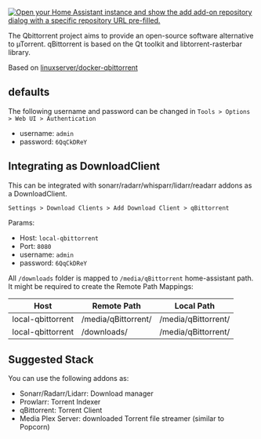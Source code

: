 [![Open your Home Assistant instance and show the add add-on repository dialog with a specific repository URL pre-filled.](https://my.home-assistant.io/badges/supervisor_add_addon_repository.svg)](https://my.home-assistant.io/redirect/supervisor_add_addon_repository/?repository_url=https%3A%2F%2Fgithub.com%2Ffabiosv%2Fhassios-addon-qbitTorrent)

The Qbittorrent project aims to provide an open-source software alternative to µTorrent. qBittorrent is based on the Qt toolkit and libtorrent-rasterbar library.


Based on [linuxserver/docker-qbittorrent](https://github.com/linuxserver/docker-qbittorrent/tree/master)

## defaults

The following username and password can be changed in `Tools > Options > Web UI > Authentication`

- username: `admin`
- password: `6QqCkDReY`

## Integrating as DownloadClient

This can be integrated with sonarr/radarr/whisparr/lidarr/readarr addons as a DownloadClient.

`Settings > Download Clients > Add Download Client > qBittorrent`

Params:

- Host: `local-qbittorrent`
- Port: `8080`
- username: `admin`
- password: `6QqCkDReY`

All `/downloads` folder is mapped to `/media/qBittorrent` home-assistant path. It might be required to create the Remote Path Mappings:

|Host             |Remote Path        |Local Path         |
|-----------------|-------------------|-------------------|
|local-qbittorrent|/media/qBittorrent/|/media/qBittorrent/|
|local-qbittorrent|/downloads/        |/media/qBittorrent/|

## Suggested Stack

You can use the following addons as:

- Sonarr/Radarr/Lidarr: Download manager
- Prowlarr: Torrent Indexer
- qBittorrent: Torrent Client
- Media Plex Server: downloaded Torrent file streamer (similar to Popcorn)
